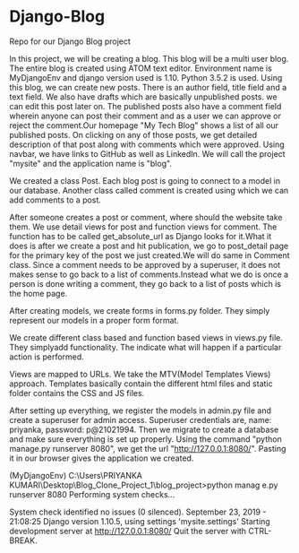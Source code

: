 # Django-Blog
Repo for our Django Blog project

In this project, we will be creating a blog. This blog will be a multi user blog. The entire blog is created using ATOM text editor.
Environment name is MyDjangoEnv and django version used is 1.10. Python 3.5.2 is used. Using this blog, we can create new posts. There is an author field, title field and a text field. We also have drafts which are basically unpublished posts. we can edit this post later on. The published posts also have a comment field wherein anyone can post their comment and as a user we can approve or reject the comment.Our homepage "My Tech Blog" shows a list of all our published posts. On clicking on any of those posts, we get detailed description of that post along with comments which were approved. Using navbar, we have links to GitHub as well  as LinkedIn. We will call the project "mysite" and the application name is "blog". 

We created a class Post. Each blog post is going to connect to a model in our database. Another class called comment is created using which we can add comments to a post. 

After someone creates a post or comment, where should the website take them. We use detail views for post and function views for comment. The function has to be called get_absolute_url as Django looks for it.What it does is after we create a post and hit publication, we go to post_detail page for the primary key of the post we just created.We will do same in Comment class. Since a comment needs to be approved by a superuser, it does not makes sense to go back to a list of comments.Instead what we do is once a person is done writing a comment, they go back to a list of posts which is the home page.

After creating models, we create forms in forms.py folder. They simply represent our models in a proper form format. 

We create different class based and function based views in views.py file. They simplyadd functionality. The indicate what will happen if a particular action is performed.

Views are mapped to URLs. We take the MTV(Model Templates Views) approach. Templates basically contain the different html files and static folder contains the CSS and JS files.

After setting up everything, we register the models in admin.py file and create a superuser for admin access. Superuser credentials are, name: priyanka, password: p@21021994. Then we migrate to create a database and make sure everything is set up properly. Using the command "python manage.py runserver 8080", we get the url "http://127.0.0.1:8080/". Pasting it in our browser gives the application we created.


(MyDjangoEnv) C:\Users\PRIYANKA KUMARI\Desktop\Blog_Clone_Project_1\blog_project>python manag
e.py runserver 8080
Performing system checks...

System check identified no issues (0 silenced).
September 23, 2019 - 21:08:25
Django version 1.10.5, using settings 'mysite.settings'
Starting development server at http://127.0.0.1:8080/
Quit the server with CTRL-BREAK.

